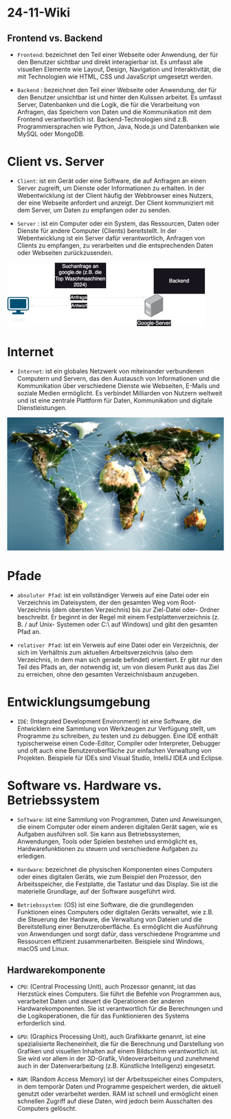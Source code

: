 # 24-11-Wiki

## Frontend vs. Backend

- `Frontend`: bezeichnet den Teil einer Webseite oder Anwendung, der für den Benutzer sichtbar und
direkt interagierbar ist. Es umfasst alle visuellen Elemente wie Layout, Design, Navigation und
Interaktivität, die mit Technologien wie HTML, CSS und JavaScript umgesetzt werden.

- `Backend` : bezeichnet den Teil einer Webseite oder Anwendung, der für den Benutzer unsichtbar ist
und hinter den Kulissen arbeitet. Es umfasst Server, Datenbanken und die Logik, die für die
Verarbeitung von Anfragen, das Speichern von Daten und die Kommunikation mit dem Frontend
verantwortlich ist. Backend-Technologien sind z.B. Programmiersprachen wie Python, Java, Node.js
und Datenbanken wie MySQL oder MongoDB.

# Client vs. Server

- `Client`: ist ein Gerät oder eine Software, die auf Anfragen an einen Server zugreift, um Dienste
oder Informationen zu erhalten. In der Webentwicklung ist der Client häufig der Webbrowser eines
Nutzers, der eine Webseite anfordert und anzeigt. Der Client kommuniziert mit dem Server, um
Daten zu empfangen oder zu senden.

- `Server` : ist ein Computer oder ein System, das Ressourcen, Daten oder Dienste für andere
Computer (Clients) bereitstellt. In der Webentwicklung ist ein Server dafür verantwortlich, Anfragen
von Clients zu empfangen, zu verarbeiten und die entsprechenden Daten oder Webseiten
zurückzusenden.

![](client_server_model.png)

# Internet

- `Internet`: ist ein globales Netzwerk von miteinander verbundenen Computern und Servern, das
den Austausch von Informationen und die Kommunikation über verschiedene Dienste wie
Webseiten, E-Mails und soziale Medien ermöglicht. Es verbindet Milliarden von Nutzern weltweit und
ist eine zentrale Plattform für Daten, Kommunikation und digitale Dienstleistungen.

![](internet.png)

# Pfade

- `absoluter Pfad`: ist ein vollständiger Verweis auf eine Datei oder ein Verzeichnis im Dateisystem,
der den gesamten Weg vom Root-Verzeichnis (dem obersten Verzeichnis) bis zur Ziel-Datei oder-
Ordner beschreibt. Er beginnt in der Regel mit einem Festplattenverzeichnis (z. B. / auf Unix-
Systemen oder C:\ auf Windows) und gibt den gesamten Pfad an.

- `relativer Pfad`: ist ein Verweis auf eine Datei oder ein Verzeichnis, der sich im Verhältnis zum
aktuellen Arbeitsverzeichnis (also dem Verzeichnis, in dem man sich gerade befindet) orientiert. Er
gibt nur den Teil des Pfads an, der notwendig ist, um von diesem Punkt aus das Ziel zu erreichen,
ohne den gesamten Verzeichnisbaum anzugeben.

# Entwicklungsumgebung

- `IDE`: (Integrated Development Environment) ist eine Software, die Entwicklern eine Sammlung
von Werkzeugen zur Verfügung stellt, um Programme zu schreiben, zu testen und zu debuggen. Eine
IDE enthält typischerweise einen Code-Editor, Compiler oder Interpreter, Debugger und oft auch
eine Benutzeroberfläche zur einfachen Verwaltung von Projekten. Beispiele für IDEs sind Visual
Studio, IntelliJ IDEA und Eclipse.

# Software vs. Hardware vs. Betriebssystem

- `Software`: ist eine Sammlung von Programmen, Daten und Anweisungen, die einem Computer oder
einem anderen digitalen Gerät sagen, wie es Aufgaben ausführen soll. Sie kann aus
Betriebssystemen, Anwendungen, Tools oder Spielen bestehen und ermöglicht es,
Hardwarefunktionen zu steuern und verschiedene Aufgaben zu erledigen.

- `Hardware`: bezeichnet die physischen Komponenten eines Computers oder eines digitalen Geräts, wie
zum Beispiel den Prozessor, den Arbeitsspeicher, die Festplatte, die Tastatur und das Display. Sie ist
die materielle Grundlage, auf der Software ausgeführt wird.

- `Betriebssystem`: (OS) ist eine Software, die die grundlegenden Funktionen eines Computers oder
digitalen Geräts verwaltet, wie z.B. die Steuerung der Hardware, die Verwaltung von Dateien und die
Bereitstellung einer Benutzeroberfläche. Es ermöglicht die Ausführung von Anwendungen und sorgt
dafür, dass verschiedene Programme und Ressourcen effizient zusammenarbeiten. Beispiele sind
Windows, macOS und Linux.

## Hardwarekomponente

- `CPU`: (Central Processing Unit), auch Prozessor genannt, ist das Herzstück eines Computers. Sie
führt die Befehle von Programmen aus, verarbeitet Daten und steuert die Operationen der anderen
Hardwarekomponenten. Sie ist verantwortlich für die Berechnungen und die Logikoperationen, die
für das Funktionieren des Systems erforderlich sind.

- `GPU`: (Graphics Processing Unit), auch Grafikkarte genannt, ist eine spezialisierte Recheneinheit,
die für die Berechnung und Darstellung von Grafiken und visuellen Inhalten auf einem Bildschirm
verantwortlich ist. Sie wird vor allem in der 3D-Grafik, Videoverarbeitung und zunehmend auch in
der Datenverarbeitung (z.B. Künstliche Intelligenz) eingesetzt.

- `RAM`: (Random Access Memory) ist der Arbeitsspeicher eines Computers, in dem temporär Daten
und Programme gespeichert werden, die aktuell genutzt oder verarbeitet werden. RAM ist schnell
und ermöglicht einen schnellen Zugriff auf diese Daten, wird jedoch beim Ausschalten des
Computers gelöscht.